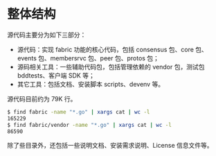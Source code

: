 # 整体结构

源代码主要分为如下三部分：

* 源代码：实现 fabric 功能的核心代码，包括 consensus 包、core 包、events 包、membersrvc 包、peer 包、protos 包；
* 源码相关工具：一些辅助代码包，包括管理依赖的 vendor 包，测试包 bddtests、客户端 SDK 等；
* 其它工具：包括文档、安装脚本 scripts、devenv 等。

源代码目前约为 79K 行。

```sh
$ find fabric -name "*.go" | xargs cat | wc -l
165229
$ find fabric/vendor -name "*.go" | xargs cat | wc -l
86590
```

除了些目录外，还包括一些说明文档、安装需求说明、License 信息文件等。